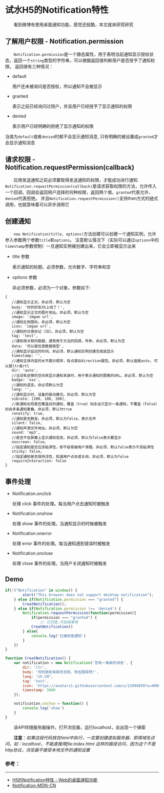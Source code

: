 # 试水H5的Notification特性

　　看到微博有使用桌面通知功能，感觉还挺酷，本文就来研究研究

## 了解用户权限 - Notification.permission
　　`Notification.permission`是一个静态属性，用于表明当前通知显示授权状态，返回一个`string`类型的字符串，可以根据返回值判断用户是否授予了通知权限。
返回值有三种情况：

- default

  用户还未被询问是否授权，所以通知不会被显示
+ granted
  
  表示之前已经询问过用户，并且用户已经授予了显示通知的权限
* denied
  
  表示用户已经明确的拒绝了显示通知的权限

当值为`default`或者`denied`时都不会显示通知消息, 只有明确的被设置成`granted`才会显示通知消息


## 请求权限 - Notification.requestPermission(callback)

　　应用发送通知之前必须要取得发送通知的权限，才能成功进行通知. `Notification.requestPermission(callback)`是请求获取权限的方法，允许传入一个回调，回调会返回用户选择的何种权限，返回两个值，`granted`代表允许，`denied`代表拒绝。 并且`Notification.requestPermission()`支持then方式的链式调用，也就意味着可以异步调用它

## 创建通知
　　`new Notification(title, options)`方法创建可以创建一个通知实例，允许参入参数两个参数`title`和`options`。 注意默认情况下（实际可以通过`options`中的`timestamp`参数控制）一旦通知实例被创建出来，它会立即被显示出来

- title 参数

  表示通知的标题。必须参数，允许数字、字符串和空
- options 参数

  非必须参数，必须为一个对象，参数如下:
 ```
 {
    //通知显示正文。非必须，默认为空
    body: '你的好友XX上线了！',
    //通知显示正文的图片地址。非必须，默认为空
    image: 'imgae url',
    //通知左侧图标。非必须，默认为空
    icon: 'imgae url',
    //通知的分类标记（ID）。非必须，默认为空
    tag: 'test',
    //通知相关联的数据，通常用于方法的回调，传参。非必须，默认为空
    data: '可以是任意数据类型',
    //通知显示延迟的时间。非必须，默认通知实例创建完成就显示
    timestamp: '',
    //通知主体内容的水平展示顺序，有点类似direction属性。非必须，默认值是auto, 可以是ltr或rtl
    dir: 'auto',
    //当没有足够的空间来显示通知本身时，用于表示通知的图像的URL。非必须，默认为空
    badge: 'xxx',
    //通知的语言。非必须默认为空
    lang: '',
    //通知显示时，设备的振动模式。非必须，默认为空
    vibrate: [200, 100, 200],
    //新通知出现是否覆盖旧的通知，覆盖（true）则永远只显示一条通知，不覆盖（false）则会多条通知重叠。非必须，默认为true
    renotify: true,
    //通知是否静音。非必须，默认为false，表示无声
    silent: false,
    //通知声源文件地址。非必须，默认为空
    sound: 'mp3',
    //是否不在屏幕上显示通知信息。非必须，默认为false表示要显示
    noscreen: false,
    //指定通知是否应该粘滞性，即不容易被用户清理。非必须，默认false表示不具粘滞性
    sticky: false,
    //指定通知是否保持活性，知道用户点击或关闭。非必须，默认为false
    requireInteraction: false
 }
 ```

## 事件处理

* Notification.onclick

  处理 click 事件的处理。每当用户点击通知时被触发
* Notification.onshow

  处理 show 事件的处理。当通知显示的时候被触发
* Notification.onerror

  处理 error 事件的处理。每当通知遇到错误时被触发
* Notification.onclose

  处理 close 事件的处理。当用户关闭通知时被触发

 ## Demo

``` javascript
if(!("Notification" in window)) {
        alert("This browser does not support desktop notification");
    } else if(Notification.permission === "granted") {
        CreatNotification();
    } else if(Notification.permission !== 'denied') {
        Notification.requestPermission(function(permission){
            if(permission === "granted") {
                // 已同意,开始搞事情
            CreatNotification()
        } else{
            console.log('已被拒绝通知')
        }
    })
}

function CreatNotification() {
    var notification = new Notification('您有一条新的消息', {
        dir: 'ltr',
        body: '你的朋友有新状态啦，快去围观吧!',
        lang: "zh-CN",
        tag: 'test',
        icon: 'https://avatars1.githubusercontent.com/u/13994859?s=400&u=cb75cc71c389595460be474937e7b4b93ed280ed&v=4',
        timestamp: 3000
    });

    notification.onshow = function() {
        console.log('show')
    }
}
```
　　该API伴随服务器操作，打开浏览器，运行localhost，会出现一个弹窗

　　**注意**：*如果这段代码放在html中执行，一定要创建虚拟服务器，即用域名访问，如：localhost，不能直接用file:index.html 这样的路径访问，因为这个不是http协议，浏览器不接受本地文件的通知设置*


### 参考：

-----------------
 - [H5的Notification特性 - Web的桌面通知功能](https://segmentfault.com/a/1190000012127653)
 - [Notification-MDN-CN](https://developer.mozilla.org/zh-CN/docs/Web/API/notification)